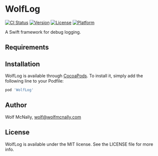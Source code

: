 # WolfLog

[![CI Status](https://img.shields.io/travis/wolfmcnally/WolfLog.svg?style=flat)](https://travis-ci.org/wolfmcnally/WolfLog)
[![Version](https://img.shields.io/cocoapods/v/WolfLog.svg?style=flat)](https://cocoapods.org/pods/WolfLog)
[![License](https://img.shields.io/cocoapods/l/WolfLog.svg?style=flat)](https://cocoapods.org/pods/WolfLog)
[![Platform](https://img.shields.io/cocoapods/p/WolfLog.svg?style=flat)](https://cocoapods.org/pods/WolfLog)

A Swift framework for debug logging.

## Requirements

## Installation

WolfLog is available through [CocoaPods](https://cocoapods.org). To install
it, simply add the following line to your Podfile:

```ruby
pod 'WolfLog'
```

## Author

Wolf McNally, wolf@wolfmcnally.com

## License

WolfLog is available under the MIT license. See the LICENSE file for more info.
